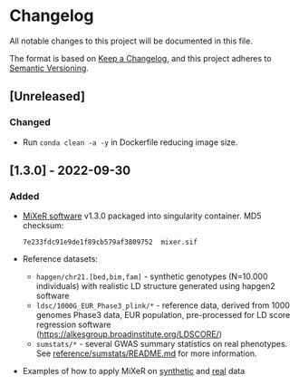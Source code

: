# Changelog
All notable changes to this project will be documented in this file.

The format is based on [Keep a Changelog](https://keepachangelog.com/en/1.0.0/),
and this project adheres to [Semantic Versioning](https://semver.org/spec/v2.0.0.html).

## [Unreleased]

### Changed
- Run `conda clean -a -y` in Dockerfile reducing image size.

## [1.3.0] - 2022-09-30

### Added
- [MiXeR software](https://github.com/precimed/mixer) v1.3.0 packaged into singularity container. MD5 checksum:
  ```
  7e233fdc91e9de1f89cb579af3809752  mixer.sif
  ```
- Reference datasets:

  * ``hapgen/chr21.[bed,bim,fam]`` - synthetic genotypes (N=10.000 individuals) with realistic LD structure generated using hapgen2 software
  * ``ldsc/1000G_EUR_Phase3_plink/*`` - reference data, derived from 1000 genomes Phase3 data, EUR population, pre-processed for LD score regression software (https://alkesgroup.broadinstitute.org/LDSCORE/)
  * ``sumstats/*`` - several GWAS summary statistics on real phenotypes. See [reference/sumstats/README.md](reference/sumstats/README.md) for more information.

- Examples of how to apply MiXeR on [synthetic](usecases/mixer_real.md) and [real](usecases/mixer_simu.md) data
